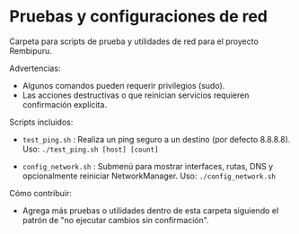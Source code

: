 # Pruebas y configuraciones de red

Carpeta para scripts de prueba y utilidades de red para el proyecto Rembipuru.

Advertencias:
- Algunos comandos pueden requerir privilegios (sudo).
- Las acciones destructivas o que reinician servicios requieren confirmación explícita.

Scripts incluidos:
- `test_ping.sh` : Realiza un ping seguro a un destino (por defecto 8.8.8.8).
  Uso: `./test_ping.sh [host] [count]`

- `config_network.sh` : Submenú para mostrar interfaces, rutas, DNS y opcionalmente reiniciar NetworkManager.
  Uso: `./config_network.sh`

Cómo contribuir:
- Agrega más pruebas o utilidades dentro de esta carpeta siguiendo el patrón de "no ejecutar cambios sin confirmación".
